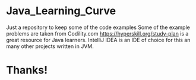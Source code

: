 # Java_Learning_Curve
Just a repository to keep some of the code examples
Some of the example problems are taken from Codility.com
https://hyperskill.org/study-plan is a great resource for Java learners.
IntelliJ IDEA is an IDE of choice for this an many other projects written in JVM.

# Thanks!
